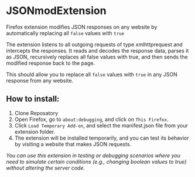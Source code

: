 # JSONmodExtension
Firefox extension modifies JSON responses on any website by automatically replacing all `false` values with `true`

The extension listens to all outgoing requests of type xmlhttprequest and intercepts the responses.
It reads and decodes the response data, parses it as JSON, recursively replaces all false values with true, and then sends the modified response back to the page.

This should allow you to replace all `false` values with `true` in any JSON response from any website.

## How to install:
1. Clone Reposatory
2. Open Firefox, go to `about:debugging`, and click on `This Firefox`.
3. Click `Load Temporary Add-on`, and select the manifest.json file from your extension folder.
4. The extension will be installed temporarily, and you can test its behavior by visiting a website that makes JSON requests.

_You can use this extension in testing or debugging scenarios where you need to simulate certain conditions (e.g., changing boolean values to true) without altering the server code._
